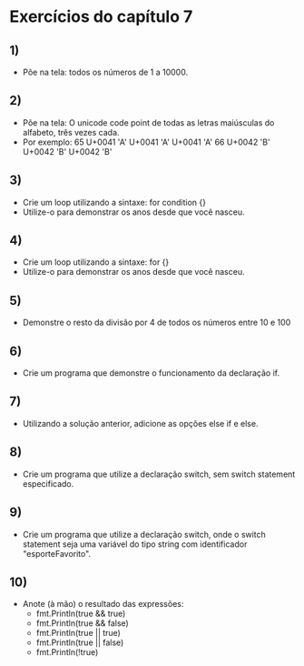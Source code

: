 # Exercícios do capítulo 7

## 1)

- Põe na tela: todos os números de 1 a 10000.

## 2)

- Põe na tela: O unicode code point de todas as letras maiúsculas do alfabeto, três vezes cada.
- Por exemplo:
    65
        U+0041 'A'
        U+0041 'A'
        U+0041 'A'
    66
        U+0042 'B'
        U+0042 'B'
        U+0042 'B'

## 3)

- Crie um loop utilizando a sintaxe: for condition {}
- Utilize-o para demonstrar os anos desde que você nasceu.

## 4)

- Crie um loop utilizando a sintaxe: for {}
- Utilize-o para demonstrar os anos desde que você nasceu.

## 5)

- Demonstre o resto da divisão por 4 de todos os números entre 10 e 100

## 6)

- Crie um programa que demonstre o funcionamento da declaração if.

## 7)

- Utilizando a solução anterior, adicione as opções else if e else.

## 8) 

- Crie um programa que utilize a declaração switch, sem switch statement especificado.

## 9) 

- Crie um programa que utilize a declaração switch, onde o switch statement seja uma variável do tipo string com identificador "esporteFavorito".

## 10)

- Anote (à mão) o resultado das expressões:
    - fmt.Println(true && true)
    - fmt.Println(true && false)
    - fmt.Println(true || true)
    - fmt.Println(true || false)
    - fmt.Println(!true)